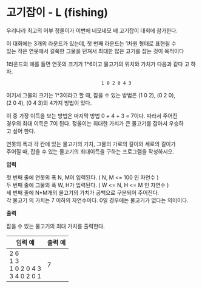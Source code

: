 고기잡이 - L (fishing)
====================================

우리나라 최고의 어부 정올이가 이번에 네모네모 배 고기잡이 대회에 참가한다.

이 대회에는 3개의 라운드가 있는데, 첫 번째 라운드는 1차원 형태로 표현될 수   
있는 작은 연못에서 길쭉한 그물을 던져서 최대한 많은 고기를 잡는 것이 목적이다   

1라운드의 예를 들면 연못의 크기가 1*6이고 물고기의 위치와 가치가 다음과 같다
고 하자.

                                       1 0 2 0 4 3

여기서 그물의 크기는 1*3이라고 할 때, 잡을 수 있는 방법은 (1 0 2), (0 2 0),    
(2 0 4), (0 4 3)의 4가지 방법이 있다.

이 중 가장 이득을 보는 방법은 마지막 방법 0 + 4 + 3 = 7이다. 따라서 주어진   
경우의 최대 이득은 7이 된다. 정올이는 최대한 가치가 큰 물고기를 잡아서 우승하   
고 싶어 한다.

연못의 폭과 각 칸에 있는 물고기의 가치, 그물의 가로의 길이와 세로의 길이가   
주어질 때, 잡을 수 있는 물고기의 최대이득을 구하는 프로그램을 작성하시오.

**입력** 

첫 번째 줄에 연못의 폭 N, M이 입력된다. ( N, M <= 100 인 자연수 )  
두 번째 줄에 그물의 폭 W, H가 입력된다. ( W <= N, H <= M 인 자연수 )  
세 번째 줄에 N*M개의 물고기의 가치가 공백으로 구분되어 주어진다.  
각 물고기 의 가치는 7 이하의 자연수이다. 0일 경우에는 물고기가 없다는 의미이다.

**출력**  

잡을 수 있는 물고기의 최대 가치를 출력한다.

| 입력 예                                           | 출력 예     |
|--------------------------------------------------|-------------|
| 2 6 <br> 1 3 <br> 1 0 2 0 4 3 <br> 3 4 0 2 0 1   | 7           |
